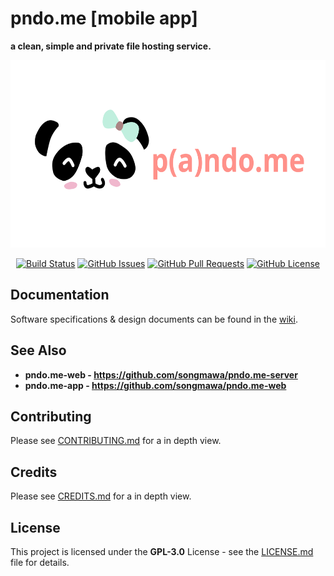 # **pndo.me [mobile app]**

**a clean, simple and private file hosting service.**

<div align="center">

<img src="res/repo/banner.svg" height='300px'>

  [![Build Status](https://travis-ci.com/songmawa/pndo.me-server.svg?branch=master)](https://travis-ci.com/songmawa/pndo.me-app)
  [![GitHub Issues](https://img.shields.io/github/issues/songmawa/pndo.me-app.svg)](https://github.com/songmawa/pndo.me-app/issues)
  [![GitHub Pull Requests](https://img.shields.io/github/issues-pr/songmawa/pndo.me-server.svg)](https://github.com/songmawa/pndo.me-app/pulls)
  [![GitHub License](https://img.shields.io/github/license/songmawa/pndo.me-app)](/LICENSE)
  
</div>

## Documentation

Software specifications & design documents can be found in the [wiki](/wiki).

## See Also

- **pndo.me-web - https://github.com/songmawa/pndo.me-server**
- **pndo.me-app - https://github.com/songmawa/pndo.me-web**

## Contributing

Please see [CONTRIBUTING.md](CONTRIBUTING.md) for a in depth view.

## Credits

Please see [CREDITS.md](CREDITS.md) for a in depth view.

## License

This project is licensed under the **GPL-3.0** License - see the [LICENSE.md](LICENSE.md) file for details.
